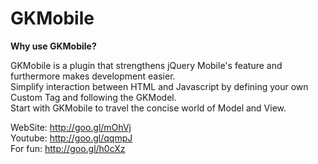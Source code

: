 GKMobile 
======== 

**Why use GKMobile?**  

GKMobile is a plugin that strengthens jQuery Mobile's feature and furthermore makes development easier.  
Simplify interaction between HTML and Javascript by defining your own Custom Tag and following the GKModel.  
Start with GKMobile to travel the concise world of Model and View.  


WebSite: http://goo.gl/mOhVj  
Youtube: http://goo.gl/qqmpJ  
For fun: http://goo.gl/h0cXz  
  


